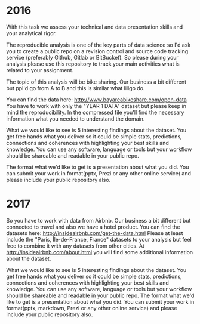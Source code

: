 # 2016

With this task we assess your technical and data presentation skills and your analytical rigor.

The reproducible analysis is one of the key parts of data science so I'd ask you to create a public repo on a revision control and source code tracking service (preferably Github, Gitlab or BitBucket).
So please during your analysis please use this repository to track your main activities what is related to your assignment.

The topic of this analysis will be bike sharing. Our business a bit different but ppl'd go from A to B and this is similar what liligo do.

You can find the data here: http://www.bayareabikeshare.com/open-data
You have to work with only the "YEAR 1 DATA" dataset but please keep in mind the reproducibility. In the compressed file you'll find the necessary information what you needed to understand the domain.

What we would like to see is 5 interesting findings about the dataset. You get free hands what you deliver so it could be simple stats, predictions, connections and coherences with highlighting your best skills and knowledge. You can use any software, language or tools but your workflow should be shareable and readable in your public repo.

The format what we'd like to get is a presentation about what you did. You can submit your work in format(pptx, Prezi or any other online service) and please include your public repository also.

# 2017

So you have to work with data from Airbnb. Our business a bit different but connected to travel and also we have a hotel product.
You can find the datasets here: http://insideairbnb.com/get-the-data.html
Please at least include the "Paris, Île-de-France, France" datasets to your analysis but feel free to combine it with any datasets from other cities.  At http://insideairbnb.com/about.html you will find some additional information about the dataset.

What we would like to see is 5 interesting findings about the dataset. You get free hands what you deliver so it could be simple stats, predictions, connections and coherences with highlighting your best skills and knowledge. You can use any software, language or tools but your workflow should be shareable and readable in your public repo.
The format what we'd like to get is a presentation about what you did. You can submit your work in format(pptx, markdown, Prezi or any other online service) and please include your public repository also. 
